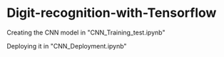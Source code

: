 # Digit-recognition-with-Tensorflow

Creating the CNN model in "CNN_Training_test.ipynb"

Deploying it in "CNN_Deployment.ipynb"
